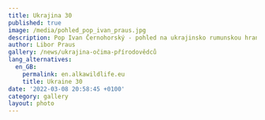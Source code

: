 ```yaml
---
title: Ukrajina 30
published: true
image: /media/pohled_pop_ivan_praus.jpg
description: Pop Ivan Černohorský - pohled na ukrajinsko rumunskou hranici
author: Libor Praus
gallery: /news/ukrajina-očima-přírodovědců
lang_alternatives:
  en_GB:
    permalink: en.alkawildlife.eu
    title: Ukraine 30
date: '2022-03-08 20:58:45 +0100'
category: gallery
layout: photo
---
```



